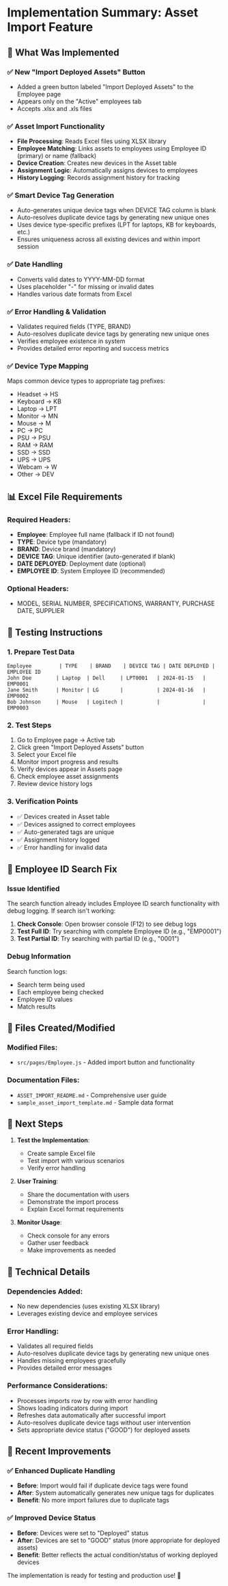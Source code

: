 # Implementation Summary: Asset Import Feature

## 🎯 What Was Implemented

### ✅ New "Import Deployed Assets" Button
- Added a green button labeled "Import Deployed Assets" to the Employee page
- Appears only on the "Active" employees tab
- Accepts .xlsx and .xls files

### ✅ Asset Import Functionality
- **File Processing**: Reads Excel files using XLSX library
- **Employee Matching**: Links assets to employees using Employee ID (primary) or name (fallback)
- **Device Creation**: Creates new devices in the Asset table
- **Assignment Logic**: Automatically assigns devices to employees
- **History Logging**: Records assignment history for tracking

### ✅ Smart Device Tag Generation
- Auto-generates unique device tags when DEVICE TAG column is blank
- Auto-resolves duplicate device tags by generating new unique ones
- Uses device type-specific prefixes (LPT for laptops, KB for keyboards, etc.)
- Ensures uniqueness across all existing devices and within import session

### ✅ Date Handling
- Converts valid dates to YYYY-MM-DD format
- Uses placeholder "-" for missing or invalid dates
- Handles various date formats from Excel

### ✅ Error Handling & Validation
- Validates required fields (TYPE, BRAND)
- Auto-resolves duplicate device tags by generating new unique ones
- Verifies employee existence in system
- Provides detailed error reporting and success metrics

### ✅ Device Type Mapping
Maps common device types to appropriate tag prefixes:
- Headset → HS
- Keyboard → KB
- Laptop → LPT
- Monitor → MN
- Mouse → M
- PC → PC
- PSU → PSU
- RAM → RAM
- SSD → SSD
- UPS → UPS
- Webcam → W
- Other → DEV

## 📊 Excel File Requirements

### Required Headers:
- **Employee**: Employee full name (fallback if ID not found)
- **TYPE**: Device type (mandatory)
- **BRAND**: Device brand (mandatory)
- **DEVICE TAG**: Unique identifier (auto-generated if blank)
- **DATE DEPLOYED**: Deployment date (optional)
- **EMPLOYEE ID**: System Employee ID (recommended)

### Optional Headers:
- MODEL, SERIAL NUMBER, SPECIFICATIONS, WARRANTY, PURCHASE DATE, SUPPLIER

## 🧪 Testing Instructions

### 1. Prepare Test Data
```
Employee         | TYPE    | BRAND    | DEVICE TAG | DATE DEPLOYED | EMPLOYEE ID
John Doe        | Laptop  | Dell     | LPT0001   | 2024-01-15   | EMP0001
Jane Smith      | Monitor | LG       |           | 2024-01-16   | EMP0002
Bob Johnson     | Mouse   | Logitech |           |              | EMP0003
```

### 2. Test Steps
1. Go to Employee page → Active tab
2. Click green "Import Deployed Assets" button
3. Select your Excel file
4. Monitor import progress and results
5. Verify devices appear in Assets page
6. Check employee asset assignments
7. Review device history logs

### 3. Verification Points
- ✅ Devices created in Asset table
- ✅ Devices assigned to correct employees
- ✅ Auto-generated tags are unique
- ✅ Assignment history logged
- ✅ Error handling for invalid data

## 🐛 Employee ID Search Fix

### Issue Identified
The search function already includes Employee ID search functionality with debug logging. If search isn't working:

1. **Check Console**: Open browser console (F12) to see debug logs
2. **Test Full ID**: Try searching with complete Employee ID (e.g., "EMP0001")
3. **Test Partial ID**: Try searching with partial ID (e.g., "0001")

### Debug Information
Search function logs:
- Search term being used
- Each employee being checked
- Employee ID values
- Match results

## 📁 Files Created/Modified

### Modified Files:
- `src/pages/Employee.js` - Added import button and functionality

### Documentation Files:
- `ASSET_IMPORT_README.md` - Comprehensive user guide
- `sample_asset_import_template.md` - Sample data format

## 🚀 Next Steps

1. **Test the Implementation**:
   - Create sample Excel file
   - Test import with various scenarios
   - Verify error handling

2. **User Training**:
   - Share the documentation with users
   - Demonstrate the import process
   - Explain Excel format requirements

3. **Monitor Usage**:
   - Check console for any errors
   - Gather user feedback
   - Make improvements as needed

## 🔧 Technical Details

### Dependencies Added:
- No new dependencies (uses existing XLSX library)
- Leverages existing device and employee services

### Error Handling:
- Validates all required fields
- Auto-resolves duplicate device tags by generating new unique ones
- Handles missing employees gracefully
- Provides detailed error messages

### Performance Considerations:
- Processes imports row by row with error handling
- Shows loading indicators during import
- Refreshes data automatically after successful import
- Auto-resolves duplicate device tags without user intervention
- Sets appropriate device status ("GOOD") for deployed assets

## 🔄 Recent Improvements

### ✅ Enhanced Duplicate Handling
- **Before**: Import would fail if duplicate device tags were found
- **After**: System automatically generates new unique tags for duplicates
- **Benefit**: No more import failures due to duplicate tags

### ✅ Improved Device Status
- **Before**: Devices were set to "Deployed" status
- **After**: Devices are set to "GOOD" status (more appropriate for deployed assets)
- **Benefit**: Better reflects the actual condition/status of working deployed devices

The implementation is ready for testing and production use! 🎉
